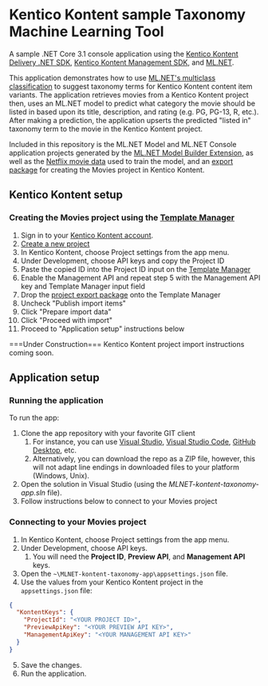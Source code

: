 # Kentico Kontent sample Taxonomy Machine Learning Tool
A sample .NET Core 3.1 console application using the [Kentico Kontent Delivery .NET SDK](https://github.com/Kentico/kontent-delivery-sdk-net), [Kentico Kontent Management SDK](https://github.com/Kentico/kontent-management-sdk-net), and [ML.NET](https://dotnet.microsoft.com/apps/machinelearning-ai/ml-dotnet).

This application demonstrates how to use [ML.NET's multiclass classification](https://docs.microsoft.com/en-us/dotnet/machine-learning/tutorials/github-issue-classification) to suggest taxonomy terms for Kentico Kontent content item variants. 
The application retrieves movies from a Kentico Kontent project then, uses an ML.NET model to predict what category the movie should be listed in based upon its title, description, and rating (e.g. PG, PG-13, R, etc.). After making a prediction, the application upserts the predicted "listed in" taxonomy term to the movie in the Kentico Kontent project.

Included in this repository is the ML.NET Model and ML.NET Console application projects generated by the [ML.NET Model Builder Extension](https://marketplace.visualstudio.com/items?itemName=MLNET.07), as well as the [Netflix movie data](https://github.com/kentico-michaelb/MLNET-kontent-taxonomy-app/blob/master/MLNET-kontent-taxonomy-app/files/netflix_movies.csv) used to train the model, and an [export package](https://github.com/kentico-michaelb/MLNET-kontent-taxonomy-app/blob/master/MLNET-kontent-taxonomy-app/files/Kontent_project_export.zip) for creating the Movies project in Kentico Kontent.

## Kentico Kontent setup

### Creating the Movies project using the [Template Manager](https://kentico.github.io/kontent-template-manager/import-from-file)
1. Sign in to your [Kentico Kontent account](https://app.kontent.ai).
1. [Create a new project](https://docs.kontent.ai/tutorials/set-up-projects/manage-projects/managing-projects#a-creating-projects)
1. In Kentico Kontent, choose Project settings from the app menu.
1. Under Development, choose API keys and copy the Project ID
1. Paste the copied ID into the Project ID input on the [Template Manager](https://kentico.github.io/kontent-template-manager/import-from-file)
1. Enable the Management API and repeat step 5 with the Management API key and Template Manager input field
1. Drop the [project export package](https://github.com/kentico-michaelb/MLNET-kontent-taxonomy-app/blob/master/MLNET-kontent-taxonomy-app/files/Kontent_project_export.zip) onto the Template Manager
1. Uncheck "Publish import items"
1. Click "Prepare import data"
1. Click "Proceed with import"
1. Proceed to "Application setup" instructions below

===Under Construction===
Kentico Kontent project import instructions coming soon.

## Application setup

### Running the application
To run the app:
1. Clone the app repository with your favorite GIT client
   1. For instance, you can use [Visual Studio](https://www.visualstudio.com/vs/), [Visual Studio Code](https://code.visualstudio.com/), [GitHub Desktop](https://desktop.github.com/), etc.
   1. Alternatively, you can download the repo as a ZIP file, however, this will not adapt line endings in downloaded files to your platform (Windows, Unix).
1. Open the solution in Visual Studio (using the _MLNET-kontent-taxonomy-app.sln_ file).
1. Follow instructions below to connect to your Movies project

### Connecting to your Movies project

1. In Kentico Kontent, choose Project settings from the app menu.
1. Under Development, choose API keys. 
    1. You will need the **Project ID**, **Preview API**, and **Management API** keys.
1. Open the `~\MLNET-kontent-taxonomy-app\appsettings.json` file.
1. Use the values from your Kentico Kontent project in the `appsettings.json` file:
```json
{
  "KontentKeys": {
    "ProjectId": "<YOUR PROJECT ID>",
    "PreviewApiKey": "<YOUR PREVIEW API KEY>",
    "ManagementApiKey": "<YOUR MANAGEMENT API KEY>"
  }
}
```
5. Save the changes.
6. Run the application.
